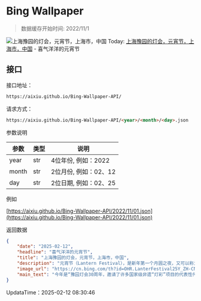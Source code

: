 # Bing Wallpaper

> 数据缓存开始时间: 2022/11/1

![上海豫园的灯会，元宵节，上海市，中国](https://cn.bing.com/th?id=OHR.LanterFestival25Y_ZH-CN8547998003_1920x1080.webp)
Today: [上海豫园的灯会，元宵节，上海市，中国](https://cn.bing.com/th?id=OHR.LanterFestival25Y_ZH-CN8547998003_1920x1080.webp) - 喜气洋洋的元宵节

## 接口

接口地址：

```html
https://aixiu.github.io/Bing-Wallpaper-API/
```

请求方式：

```html
https://aixiu.github.io/Bing-Wallpaper-API/<year>/<month>/<day>.json
```

参数说明

| 参数 | 类型 | 说明 |
| - | - | - |
| year | str | 4位年份, 例如：2022 |
| month | str | 2位月份, 例如：02、12 |
| day | str | 2位日期, 例如：02、25 |

例如

[https://aixiu.github.io/Bing-Wallpaper-API/2022/11/01.json](https://aixiu.github.io/Bing-Wallpaper-API/2022/11/01.json)

返回数据

```json
{
    "date": "2025-02-12",
    "headline": "喜气洋洋的元宵节",
    "title": "上海豫园的灯会，元宵节，上海市，中国",
    "description": "元宵节（Lantern Festival），是新年第一个月圆之夜，又可以称为“闹元宵”，是中国春节年俗活动的“压轴戏”。人们在这一天可以出门赏月、燃灯放焰、喜猜灯谜、共吃元宵、汤圆，合家团聚、同庆佳节，其乐融融。观赏花灯是中国人在这一天一项重大活动。上海豫园的灯会尤其精彩。",
    "image_url": "https://cn.bing.com/th?id=OHR.LanterFestival25Y_ZH-CN8547998003_1920x1080.webp",
    "main_text": "今年是“豫园灯会30周年，邀请了许多国家级非遗“灯彩”项目的代表性传承人来参与此次灯会。"
}
```

UpdataTime：2025-02-12 08:30:46
